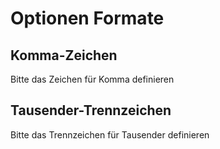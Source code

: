 # Optionen Formate

## Komma-Zeichen

Bitte das Zeichen für Komma definieren

## Tausender-Trennzeichen

Bitte das Trennzeichen für Tausender definieren